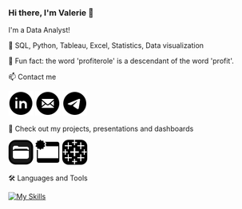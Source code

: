 ### Hi there, I'm Valerie 👋
I'm a Data Analyst!

🤖 SQL, Python, Tableau, Excel, Statistics, Data visualization

🎉 Fun fact: the word 'profiterole' is a descendant of the word 'profit'.

📫 Contact me  

[![linkedin](https://github.com/Lalerie/Lalerie/blob/main/icons8-linkedin-circled-50.png)](https://www.linkedin.com/in/lalerie/)
[![mail](https://github.com/Lalerie/Lalerie/blob/main/icons8-mail-50.png)](<mailto:valerie.lunkina@gmail.com>)
[![telegram](https://github.com/Lalerie/Lalerie/blob/main/icons8-telegram-50.png)](https://t.me/@Mor030va)

💾 Check out my projects, presentations and dashboards

[![portfolio](https://github.com/Lalerie/Lalerie/blob/main/icons8-files-50.png)](https://github.com/Lalerie/Portfolio)
[![presentation](https://github.com/Lalerie/Lalerie/blob/main/icons8-new-slide-50.png)](https://docs.google.com/presentation/d/1Uix4FE67hRXpv5pdse4ckz0fkZujhXNGKDouW2V8Oxg/edit?usp=sharing)
[![tableau](https://github.com/Lalerie/Lalerie/blob/main/icons8-tableau-software-50.png)](https://public.tableau.com/app/profile/lalerie)

🛠️ Languages and Tools  

[![My Skills](https://skills.thijs.gg/icons?i=py,postgres,html,css,github&theme=dark)](https://skills.thijs.gg)

